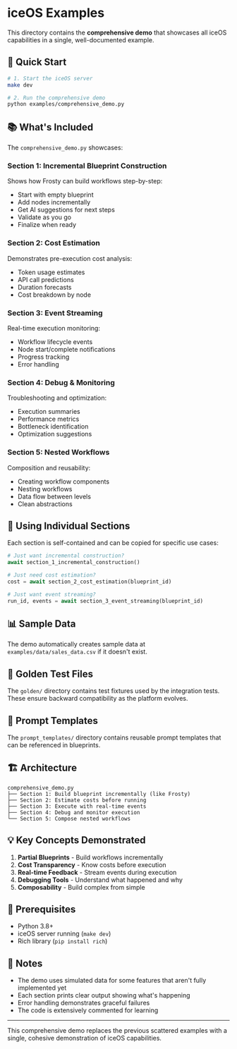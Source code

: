 # iceOS Examples

This directory contains the **comprehensive demo** that showcases all iceOS capabilities in a single, well-documented example.

## 🚀 Quick Start

```bash
# 1. Start the iceOS server
make dev

# 2. Run the comprehensive demo
python examples/comprehensive_demo.py
```

## 📚 What's Included

The `comprehensive_demo.py` showcases:

### Section 1: Incremental Blueprint Construction
Shows how Frosty can build workflows step-by-step:
- Start with empty blueprint
- Add nodes incrementally
- Get AI suggestions for next steps
- Validate as you go
- Finalize when ready

### Section 2: Cost Estimation
Demonstrates pre-execution cost analysis:
- Token usage estimates
- API call predictions
- Duration forecasts
- Cost breakdown by node

### Section 3: Event Streaming
Real-time execution monitoring:
- Workflow lifecycle events
- Node start/complete notifications
- Progress tracking
- Error handling

### Section 4: Debug & Monitoring
Troubleshooting and optimization:
- Execution summaries
- Performance metrics
- Bottleneck identification
- Optimization suggestions

### Section 5: Nested Workflows
Composition and reusability:
- Creating workflow components
- Nesting workflows
- Data flow between levels
- Clean abstractions

## 🎯 Using Individual Sections

Each section is self-contained and can be copied for specific use cases:

```python
# Just want incremental construction?
await section_1_incremental_construction()

# Just need cost estimation?
cost = await section_2_cost_estimation(blueprint_id)

# Just want event streaming?
run_id, events = await section_3_event_streaming(blueprint_id)
```

## 📊 Sample Data

The demo automatically creates sample data at `examples/data/sales_data.csv` if it doesn't exist.

## 🧪 Golden Test Files

The `golden/` directory contains test fixtures used by the integration tests. These ensure backward compatibility as the platform evolves.

## 🔧 Prompt Templates

The `prompt_templates/` directory contains reusable prompt templates that can be referenced in blueprints.

## 🏗️ Architecture

```
comprehensive_demo.py
├── Section 1: Build blueprint incrementally (like Frosty)
├── Section 2: Estimate costs before running
├── Section 3: Execute with real-time events
├── Section 4: Debug and monitor execution
└── Section 5: Compose nested workflows
```

## 💡 Key Concepts Demonstrated

1. **Partial Blueprints** - Build workflows incrementally
2. **Cost Transparency** - Know costs before execution
3. **Real-time Feedback** - Stream events during execution
4. **Debugging Tools** - Understand what happened and why
5. **Composability** - Build complex from simple

## 🚦 Prerequisites

- Python 3.8+
- iceOS server running (`make dev`)
- Rich library (`pip install rich`)

## 📝 Notes

- The demo uses simulated data for some features that aren't fully implemented yet
- Each section prints clear output showing what's happening
- Error handling demonstrates graceful failures
- The code is extensively commented for learning

---

This comprehensive demo replaces the previous scattered examples with a single, cohesive demonstration of iceOS capabilities. 